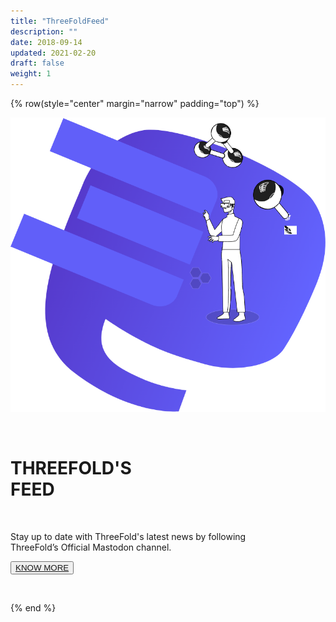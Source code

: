 ```yaml
---
title: "ThreeFoldFeed"
description: ""
date: 2018-09-14
updated: 2021-02-20
draft: false
weight: 1
---
```


<!-- section 1 HEADER -->

{% row(style="center" margin="narrow" padding="top") %}

![feed](img/feed.png)

<br>

# THREEFOLD'S <br> FEED

<br>

Stay up to date with ThreeFold's latest news by following<br>
ThreeFold’s Official Mastodon channel.

<button>[KNOW MORE](/)</button>

<br>

{% end %}